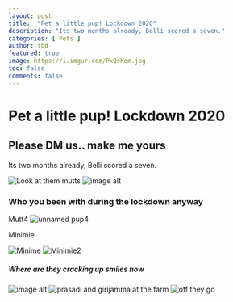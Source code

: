 ```yaml
---
layout: post
title:  "Pet a little pup! Lockdown 2020"
description: "Its two months already, Belli scored a seven."
categories: [ Pets ]
author: tbd
featured: true
image: https://i.imgur.com/PxQsKem.jpg
toc: false
comments: false
---
```


# Pet a little pup! Lockdown 2020

## Please DM us.. make me yours
Its two months already, Belli scored a seven.

![Look at them mutts](https://lh3.googleusercontent.com/er_K6-03h-o-uxnVbkq43t8eoOMrnu9oZCCux50tJnODikEHWsUwL42CcgDhe5SxcxR4wcBMN-DkM9Fap5JJ-Tzp7kKUSE62kj9BGUMTYkVg-ajYYbn_8UyvIIVFXfmjbr7T_r3SONCnoEXHtX_Ys6hWKkVqY0lDD3noKxFyU_fiUs0n4BxKrM81qN72CeG1OFsR8UvgvC7VbL5lbwhKGvryFIPx9f_MKoJ550DdaUeao-VV5GdVEuY141MCywE1ttgFgj1k-wiyu5Qs5Y3vdol2KqaEXhWCMrflf3q8StP0JoW6nIzJcRtmoSEbezR-Gkhi9arwkYlWhAb2Qng1XJ9ulGvDxFL-eVdZ9mebVEZdToWCzRUhNs2-0aDVmwp29L82_Ts_k219jYvY4qPU6u9mxwje5wRAqFP0Op9r6QPMC8ss0KA4-2Qqk_pW3Xn0W8kqHdWvM4pIv4B1ZYNbWv6QbLZfbO8fdCdFKVFFAmbkYIT8MtaPopbiL5YDLxlpSnIq175bQeGbUqp5oq2ovCGajxD5QFdAUP8BVFtIg54pPnXIDdz3eCkQU4NLTsLlOzLw_ZQQeoKS_jE4e5T_DFG_I4gQAnFrl3ly3_ixyO0V_OGvhTCMN5aFf7U4mguDEUgKBG5EwmtMXsVPVHuxz1L3jSSvb8CR8__FFaPPhUg10RxcMqOK__wm_fE8gaI=w832-h624-no?authuser=0) ![image alt](https://lh3.googleusercontent.com/KXKMMOHMtaelhJKXGdHuIGPDY_CNcPEL4uE-NiKzgBjgz0aj4P_GsXBhTn6j8Ia-XaPC_GQladU5YOwPGFp3f_lvVItraUzmUppqn8Cwx-b3Bbk7LIAZ2ZAIKz07V08P-bjzy3byuYhfqFaT-jJsn5HII694xDCqWmGWpu1yLZhdMJ0e3FsTxiRVX5OM_yPhozkLSlX9vibkAFvTXoHWRLh1JDoXhTkkYr4PTbt6BGXxQDOYx8OWQhWQQ744D_eivCeIBFhYgQfK-e2cUOSXUfTnI_MdaY1H4IG4FO8KxQ9NdTUsf05RoH-4l3pI9bvHxvjw2o5jvP7003zHdD6qS0Bg0XcB1S_U1WrFoSicul8vdITNVYcRNEoIJb1MUFpoqM34QvZBd-WI97lFcYR3QA1zmJSm3E7WQXAhs8jO1DKaGOQIhLLnEsVLHJNF4dFSCJdIh__vSuOiCLYdgURT-sif_2T6Kki8IThNwspFD_oOeiwrELrBF1iJoAbaf1gqht9NOK9yA558y08_nlCfxzQwafKKnDnlqDhsdELjyZQJuXNqriPMDGDOS_MSey9QGrjZbOCRKbVMnpo9Pz7WmgRBoMNq0qRcYR70MMbjaVhCS9OX1SD2lN9aHKWd3RQPlfflTYNxZbFTV0ukQekHr1bM6SAMU8aB33-2FIjNbGGd9r8Ma5hyCxgWhI8aZ0g=w1007-h567-k-no?authuser=0) 


### Who you been with during the lockdown anyway

Mutt4
![unnamed pup4](https://i.imgur.com/cUBddIY.jpg)



Minimie

![Minime](https://i.imgur.com/y7wHRtb.jpg) ![Minimie2](https://i.imgur.com/PxQsKem.jpg)




##### Where are they cracking up smiles now
![image alt](https://lh3.googleusercontent.com/D0W2oJyzKUKuxU4V05WS6Mq2wSo1rM6azUwYtyGc4aZ8Qr4i0C8gzA3_bJ0GB7fpFuzlF0c7HlW9TWVZcHP6ztbLy3qyYoU-5E6ZMUpB0mrAN9eawdQzAytG30quD-duFWwVcOQLGAzxHTytIGir_gSmmqIeXWtsFUp_GOWS8-aBbJZ5w46K7i7bFbI2uzUQlbEcWwmljRh51QUgxa8-n87f7pznjudNUyn_31s61Pph445l_baNf00ruzJDUzOKOxP7AsRhZfEuFiVsqZwxK5eq5tNY2le9NALOJyPAm01wy3zT03KKB9XQK4zH-fWGZ7pZDGDZZwzSVEVatA4JyFbil_VXBKr_rPI7G_MjAIZySKSwgLk8TH3FfrrZDhkvH_bACInQN-BenoTJgQ9697TsTUGU1VHHD3tjGu_GammB3k2GdUnkcHcwhNHw568foQ033ku9U25G9rUKTSfpgoE2nrSGlmgLauXSq-Yw4Y80Ha79lPUUnYd2H3UbaGSK23DgU96Uxtuz3E5DdFi_Go31PuqSo91UFTor-pSplWJXdVv1KDRHQZ6fa6Wmx2vu9wjtQ5OHivO-4cKikRSnobVBYW4E9AE9slakoaHZdy4yzGyltNnXa2O0dFj0pwD7AVVDPK1aQuDxd8j1VK8ylHyq00t9kerWyawvstxTM3EnFpvoTRgh2C2oMXiMol0=w469-h624-no?authuser=0) ![prasadi and girijamma at the farm](https://lh3.googleusercontent.com/sCPDUEsrEYA7cvttVg8WBA2aZWKR0XwbrLwKG7SA5NhTa1Qgdq2Ugt0BY2nYil1RfVbvP9ZDMUZfvAAe6Wz5TE3USZtNz43_RLqCZlPZvu3-nPQgmFT8f68pY8b-CesehTDaM3S8YJQhOuyEfeFN8AZjM7s03JWJlTNnNAAiSsi95SYyDBT7thRPqdMM-s6cRUWGY9QLV5o8Krp8KK46nwF4PoDPkubX2fq9MqQYbJ1n_PstCPA0qWyLV20P_lQb0-zK28j1lPG-5u3B8FRLk9CsbBw8JaN6GrCFDvnZ1FhY40hIe3MpzySEDeCZffU-4L3IDAB4eHfW4PbsSRQ73fWU2AyDOHgl7lNeECs2_AnY4LJogmDmv5IBXQ-812ccBrCNNv-6eY6sZBlX5Ln05y9FSd4yRCbdD_lKFCTAF1xNJ5SplqeAimJUaSjkO6CRulz40-QOM_a3LfakRRE5IWD_lDvAX_PDGXO80NonJgh5F6NJN5Y-U7XqD1fK_7yWv4_qR-KcQA9C8hNxATMu-5wnGjJ0ApbjxLrwmv7wPjHaRKJSEDZb8C0OSoiV2bs2JPYPErC99lJrL58IYT1B5S4xRp5Qmkx7EKfIMK-AqtqlUcPJAs6feqA5wGvXgdpXhFgzdHqybpGdPCpuXGiiPjo2DBNFAFpb0gPC3yZU5kgaVlcRQB5ka26Gnh8i2dw=w469-h624-no?authuser=0) ![off they go](https://lh3.googleusercontent.com/JHymgGQboI2Zi32RwqgZLHBFNpLNM3TXwMzOmLLRUfKrz1fWflJMyOnAM9311x81KMnMzmE_iVCuvcEZkbV9OEJZOC8WtV7jGCXTqt2-1h87uXD3S_iwXAAgL_QnsW7jPwP5UZMu3-l6JciKCDN-LLXj0n-8JQDxQxHq8c595N_HIJcNNfGv50yG_hzP_PeKKr0wWfcETZEAFlpxVK04aNWDfcpzUsdOyX2Z-aBuIsRKxNfahp08dK3d9-GpAcrIOXI1ip643nNKq3z_puxsiNAODKRE5wFiuNsZB9Ie5oS0eBxNz4qg4lqFr8h1NysM8a20Xgo7Z6dfbqI0i3R2kIw7BZ2m4LHzLsZ_ywambevex0_28yh0FCTsLbg1_4ja3tVbK08LvAGPQIbxtlE2fcknqv3aYYkNcf2N2sBMxxgmQF2YPcxrddu6Wuq8cnyutIUxQtAcd6VE1ybmrS4axNOYQL_n120897hZCYkQxHsDhpqrYXG98g3CyPCCRtCNtvKsgZtmleiKVb97VWuZm3c9DhI-FvMrwp4D8vIg9oZZ7Gvb5InuZ3Mx-DTolEboLAVO83Ne-uhYGZiochNIZxPjvYGi7hTF8bRq_CzOQbf-CzKNW3PZOLywH5jvnf4u-rvO_jRGQizayCBoKtVagWNGBie4C3JcEps20XPLeaCfiktQGJyh-1BnJc9k2VQ=w832-h624-no?authuser=0) 


